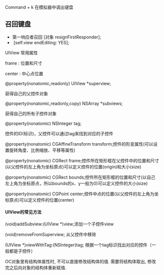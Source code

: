 Command + k  在模拟器中调出键盘



## 召回键盘

+ 第一响应者召回 		 [对象 resignFirstResponder];
+ ​          							[self.view endEditing: YES];



UIView 常用属性

frame : 位置和尺寸

center : 中心点位置

@property(nonatomic,readonly) UIView *superview;

获得自己的父控件对象

@property(nonatomic,readonly,copy) NSArray *subviews;

获得自己的所有子控件对象

@property(nonatomic) NSInteger tag;

控件的ID(标识)，父控件可以通过tag来找到对应的子控件

@property(nonatomic) CGAffineTransform transform;控件的形变属性(可以设置旋转角度、比例缩放、平移等属性)

@property(nonatomic) CGRect frame;控件所在矩形框在父控件中的位置和尺寸(以父控件的左上角为坐标原点)可以定义控件的位置(origin)和大小(size)

@property(nonatomic) CGRect bounds;控件所在矩形框的位置和尺寸(以自己左上角为坐标原点，所以bounds的x、y一般为0)可以定义控件的大小(size)

@property(nonatomic) CGPoint center;控件中点的位置(以父控件的左上角为坐标原点)可以定义控件的位置(center)

#### UIView的常见方法

(void)addSubview:(UIView *)view;添加一个子控件view

(void)removeFromSuperview; 从父控件中移除

(UIView *)viewWithTag:(NSInteger)tag; 根据一个tag标识找出对应的控件（一般都是子控件）



OC对象里有结构体属性时, 不可以直接修改结构体的值. 需要将结构体取出, 修改完之后向对象的结构体重新赋值.
